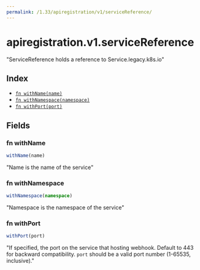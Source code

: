 ```yaml
---
permalink: /1.33/apiregistration/v1/serviceReference/
---
```


# apiregistration.v1.serviceReference

"ServiceReference holds a reference to Service.legacy.k8s.io"

## Index

* [`fn withName(name)`](#fn-withname)
* [`fn withNamespace(namespace)`](#fn-withnamespace)
* [`fn withPort(port)`](#fn-withport)

## Fields

### fn withName

```ts
withName(name)
```

"Name is the name of the service"

### fn withNamespace

```ts
withNamespace(namespace)
```

"Namespace is the namespace of the service"

### fn withPort

```ts
withPort(port)
```

"If specified, the port on the service that hosting webhook. Default to 443 for backward compatibility. `port` should be a valid port number (1-65535, inclusive)."